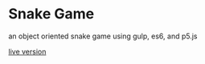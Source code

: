 # Snake Game

an object oriented snake game using gulp, es6, and p5.js

[live version](http://hogan.snakegame.s3-website-us-east-1.amazonaws.com/)
